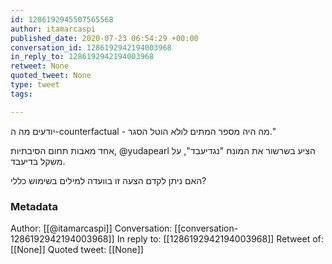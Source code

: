 ```yaml
---
id: 1286192945507565568
author: itamarcaspi
published_date: 2020-07-23 06:54:29 +00:00
conversation_id: 1286192942194003968
in_reply_to: 1286192942194003968
retweet: None
quoted_tweet: None
type: tweet
tags:

---
```


יודעים מה ה-counterfactual - מה היה  מספר המתים לולא הוטל הסגר."

אחד מאבות תחום הסיבתיות, @yudapearl
הציע בשרשור את המונח "נגדיעבד", על משקל בדיעבד. 

האם ניתן לקדם הצעה זו בוועדה למילים בשימוש כללי?

### Metadata

Author: [[@itamarcaspi]]
Conversation: [[conversation-1286192942194003968]]
In reply to: [[1286192942194003968]]
Retweet of: [[None]]
Quoted tweet: [[None]]

